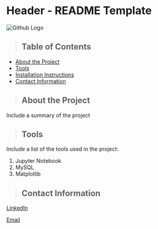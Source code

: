# Header - README Template

![Github Logo](https://github.githubassets.com/images/modules/logos_page/Octocat.png "Github logo - markdown")

>## Table of Contents
* [About the Project](#about_the_project)
* [Tools](#tools)
* [Installation Instructions](#installation_instructions)
* [Contact Information](#contact)

## <a class="anchor" id="about_the_project"></a>
<blockquote><h2>About the Project</h2></blockquote>
Include a summary of the project

<a class="anchor" id="tools"></a>
>## Tools
Include a list of the tools used in the project:
1. Jupyter Notebook
2. MySQL
3. Matplotlib

<a class="anchor" id="contact"></a>
>## Contact Information
[LinkedIn](https://www.linkedin.com/in/eduardo-castillo-paco/)


[Email](eduardo.castillo@gmx.de)